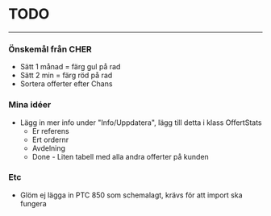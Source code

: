 # TODO
***

### Önskemål från CHER
* Sätt 1 månad = färg gul på rad
* Sätt 2 min = färg röd på rad
* Sortera offerter efter Chans

### Mina idéer
* Lägg in mer info under "Info/Uppdatera", lägg till detta i klass OffertStats
    * Er referens
    * Ert ordernr
    * Avdelning
    * Done - Liten tabell med alla andra offerter på kunden

### Etc
* Glöm ej lägga in PTC 850 som schemalagt, krävs för att import ska fungera
